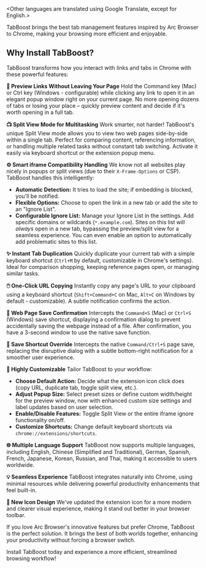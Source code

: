 <Other languages are translated using Google Translate, except for English.>

TabBoost brings the best tab management features inspired by Arc Browser to Chrome, making your browsing more efficient and enjoyable.

## Why Install TabBoost?

TabBoost transforms how you interact with links and tabs in Chrome with these powerful features:

**🚀 Preview Links Without Leaving Your Page**
Hold the Command key (Mac) or Ctrl key (Windows - configurable) while clicking any link to open it in an elegant popup window right on your current page. No more opening dozens of tabs or losing your place – quickly preview content and decide if it's worth opening in a full tab.

**📺 Split View Mode for Multitasking**
Work smarter, not harder! TabBoost's unique Split View mode allows you to view two web pages side-by-side within a single tab. Perfect for comparing content, referencing information, or handling multiple related tasks without constant tab switching. Activate it easily via keyboard shortcut or the extension popup menu.

**⚙️ Smart iframe Compatibility Handling**
We know not all websites play nicely in popups or split views (due to their `X-Frame-Options` or CSP). TabBoost handles this intelligently:

- **Automatic Detection:** It tries to load the site; if embedding is blocked, you'll be notified.
- **Flexible Options:** Choose to open the link in a new tab or add the site to an "Ignore List".
- **Configurable Ignore List:** Manage your Ignore List in the settings. Add specific domains or wildcards (`*.example.com`). Sites on this list will _always_ open in a new tab, bypassing the preview/split view for a seamless experience. You can even enable an option to automatically add problematic sites to this list.

**✨ Instant Tab Duplication**
Quickly duplicate your current tab with a simple keyboard shortcut (`Ctrl+M` by default, customizable in Chrome's settings). Ideal for comparison shopping, keeping reference pages open, or managing similar tasks.

**🖱️ One-Click URL Copying**
Instantly copy any page's URL to your clipboard using a keyboard shortcut (`Shift+Command+C` on Mac, `Alt+C` on Windows by default - customizable). A subtle notification confirms the action.

**💾 Web Page Save Confirmation**
Intercepts the `Command+S` (Mac) or `Ctrl+S` (Windows) save shortcut, displaying a confirmation dialog to prevent accidentally saving the webpage instead of a file. After confirmation, you have a 3-second window to use the native save function.

**🚫 Save Shortcut Override**
Intercepts the native `Command/Ctrl+S` page save, replacing the disruptive dialog with a subtle bottom-right notification for a smoother user experience.

**🔧 Highly Customizable**
Tailor TabBoost to your workflow:

- **Choose Default Action:** Decide what the extension icon click does (copy URL, duplicate tab, toggle split view, etc.).
- **Adjust Popup Size:** Select preset sizes or define custom width/height for the preview window, now with enhanced custom size settings and label updates based on user selection.
- **Enable/Disable Features:** Toggle Split View or the entire iframe ignore functionality on/off.
- **Customize Shortcuts:** Change default keyboard shortcuts via `chrome://extensions/shortcuts`.

**🌐 Multiple Language Support**
TabBoost now supports multiple languages, including English, Chinese (Simplified and Traditional), German, Spanish, French, Japanese, Korean, Russian, and Thai, making it accessible to users worldwide.

**💡 Seamless Experience**
TabBoost integrates naturally into Chrome, using minimal resources while delivering powerful productivity enhancements that feel built-in.

**🎨 New Icon Design**
We've updated the extension icon for a more modern and clearer visual experience, making it stand out better in your browser toolbar.

If you love Arc Browser's innovative features but prefer Chrome, TabBoost is the perfect solution. It brings the best of both worlds together, enhancing your productivity without forcing a browser switch.

Install TabBoost today and experience a more efficient, streamlined browsing workflow!
